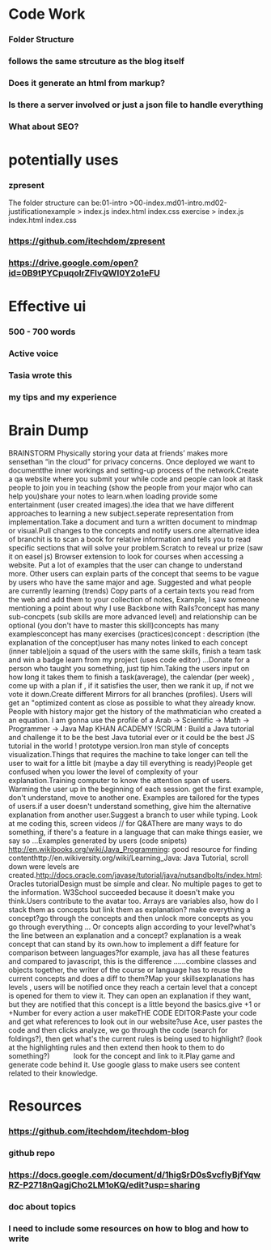 # Code Work
### Folder Structure
### follows the same strcuture as the blog itself
### Does it generate an html from markup?
### Is there a server involved or just a json file to handle everything
### What about SEO?
# potentially uses
### zpresent
The folder structure can be:01-intro >00-index.md01-intro.md02-justificationexample > index.js index.html index.css exercise > index.js index.html index.css
### https://github.com/itechdom/zpresent
### https://drive.google.com/open?id=0B9tPYCpuqoIrZFlvQWI0Y2o1eFU
# Effective ui
### 500 - 700 words
### Active voice
### Tasia wrote this
### my tips and my experience
# Brain Dump
BRAINSTORM Physically storing your data at friends’ makes more sensethan “in the cloud” for privacy concerns. Once deployed we want to documentthe inner workings and setting-up process of the network.Create a qa website where you submit your while code and people can look at itask people to join you in teaching (show the people from your major who can help you)share your notes to learn.when loading provide some entertainment (user created images).the idea that we have different approaches to learning a new subject.seperate representation from implementation.Take a document and turn a written document to mindmap or visual.Pull changes to the concepts and notify users.one alternative idea of branchit is to scan a book for relative information and tells you to read specific sections that will solve your problem.Scratch to reveal ur prize (saw it on easel js) Browser extension to look for courses when accessing a website. Put a lot of examples that the user can change to understand more. Other users can explain parts of the concept that seems to be vague by users who have the same major and age. Suggested and what people are currently learning (trends) Copy parts of a certain texts you read from the web and add them to your collection of notes, Example, I saw someone mentioning a point about why I use Backbone with Rails?concept has many sub-concpets (sub skills are more advanced level) and relationship can be optional (you don't have to master this skill)concepts has many examplesconcept has many exercises (practices)concept : description (the explanation of the concept)user has many notes linked to each concept (inner table)join a squad of the users with the same skills, finish a team task and win a badge learn from my project (uses code editor) …Donate for a person who taught you something, just tip him.Taking the users input on how long it takes them to finish a task(average), the calendar (per week) , come up with a plan if , if it satisfies the user, then we rank it up, if not we vote it down.Create different Mirrors for all branches (profiles). Users will get an "optimized content as close as possible to what they already know. People with history major get the history of the mathmatician who created a an equation. I am gonna use the profile of a Arab -> Scientific -> Math -> Programmer -> Java Map KHAN ACADEMY !SCRUM : Build a Java tutorial and challenge it to be the best Java tutorial ever or it could be the best JS tutorial in the world ! prototype version.Iron man style of concepts visualization.Things that requires the machine to take longer can tell the user to wait for a little bit (maybe a day till everything is ready)People get confused when you lower the level of complexity of your explanation.Training computer to know the attention span of users. Warming the user up in the beginning of each session. get the first example, don't understand, move to another one. Examples are tailored for the types of users.if a user doesn't understand something, give him the alternative explanation from another user.Suggest a branch to user while typing. Look at me coding this, screen videos // for Q&AThere are many ways to do something, if there's a feature in a language that can make things easier, we say so ...Examples generated by users (code snipets) http://en.wikibooks.org/wiki/Java_Programming: good resource for finding contenthttp://en.wikiversity.org/wiki/Learning_Java: Java Tutorial, scroll down were levels are created.http://docs.oracle.com/javase/tutorial/java/nutsandbolts/index.html: Oracles tutorialDesign must be simple and clear. No multiple pages to get to the information. W3School succeeded because it doesn't make you think.Users contribute to the avatar too. Arrays are variables also, how do I stack them as concepts but link them as explanation? make everything a concept?go through the concepts and then unlock more concepts as you go through everything … Or concepts align according to your level?what's the line between an explanation and a concept? explanation is a weak concept that can stand by its own.how to implement a diff feature for comparison between languages?for example, java has all these features and compared to javascript, this is the difference ……combine classes and objects together, the writer of the course or language has to reuse the current concepts and does a diff to them?Map your skillsexplanations has levels , users will be notified once they reach a certain level that a concept is opened for them to view it. They can open an explanation if they want, but they are notified that this concept is a little beyond the basics.give +1 or +Number for every action a user makeTHE CODE EDITOR:Paste your code and get what references to look out in our website?use Ace, user pastes the code and then clicks analyze, we go through the code (search for foldings?), then get what's the current rules is being used to highlight? (look at the highlighting rules and then extend then hook to them to do something?)            look for the concept and link to it.Play game and generate code behind it. Use google glass to make users see content related to their knowledge.
# Resources
### https://github.com/itechdom/itechdom-blog
### github repo
### https://docs.google.com/document/d/1higSrD0sSvcfIyBjfYqwRZ-P2718nQagjCho2LM1oKQ/edit?usp=sharing
### doc about topics
### I need to include some resources on how to blog and how to write
